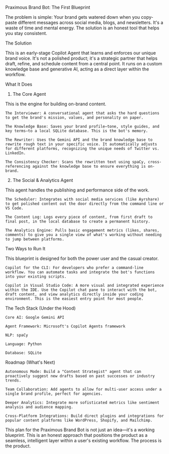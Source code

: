 Praximous Brand Bot: The First Blueprint

The problem is simple: Your brand gets watered down when you copy-paste different messages across social media, blogs, and newsletters. It's a waste of time and mental energy. The solution is an honest tool that helps you stay consistent.

The Solution

This is an early-stage Copilot Agent that learns and enforces our unique brand voice. It's not a polished product; it's a strategic partner that helps draft, refine, and schedule content from a central point. It runs on a custom knowledge base and generative AI, acting as a direct layer within the workflow.

What It Does

1. The Core Agent

This is the engine for building on-brand content.

    The Interviewer: A conversational agent that asks the hard questions to get the brand's mission, values, and personality on paper.

    The Knowledge Base: Saves your brand profile—tone, style guides, and key terms—to a local SQLite database. This is the bot's memory.

    The Rewriter: Uses the Gemini API and the brand knowledge base to rewrite rough text in your specific voice. It automatically adjusts for different platforms, recognizing the unique needs of Twitter vs. LinkedIn.

    The Consistency Checker: Scans the rewritten text using spaCy, cross-referencing against the knowledge base to ensure everything is on-brand.

2. The Social & Analytics Agent

This agent handles the publishing and performance side of the work.

    The Scheduler: Integrates with social media services (like Ayrshare) to get polished content out the door directly from the command line or VS Code.

    The Content Log: Logs every piece of content, from first draft to final post, in the local database to create a permanent history.

    The Analytics Engine: Pulls basic engagement metrics (likes, shares, comments) to give you a single view of what's working without needing to jump between platforms.

Two Ways to Run It

This blueprint is designed for both the power user and the casual creator.

    Copilot for the CLI: For developers who prefer a command-line workflow. You can automate tasks and integrate the bot's functions into your existing scripts.

    Copilot in Visual Studio Code: A more visual and integrated experience within the IDE. Use the Copilot chat pane to interact with the bot, draft content, and view analytics directly inside your coding environment. This is the easiest entry point for most people.

The Tech Stack (Under the Hood)

    Core AI: Google Gemini API

    Agent Framework: Microsoft's Copilot Agents framework

    NLP: spaCy

    Language: Python

    Database: SQLite

Roadmap (What's Next)

    Autonomous Mode: Build a "Content Strategist" agent that can proactively suggest new drafts based on past successes or industry trends.

    Team Collaboration: Add agents to allow for multi-user access under a single brand profile, perfect for agencies.

    Deeper Analytics: Integrate more sofisticated metrics like sentiment analysis and audience mapping.

    Cross-Platform Integrations: Build direct plugins and integrations for popular content platforms like WordPress, Shopify, and Mailchimp.

This plan for the Praximous Brand Bot is not just an idea—it's a working blueprint. This is an honest approach that positions the product as a seamless, intelligent layer within a user's existing workflow. The process is the product.
